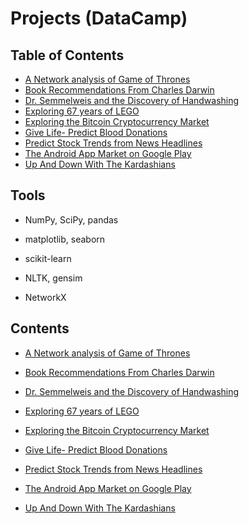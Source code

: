 # Projects (DataCamp)

## Table of Contents
- [A Network analysis of Game of Thrones](#5)
- [Book Recommendations From Charles Darwin](#1)
- [Dr. Semmelweis and the Discovery of Handwashing](#8)
- [Exploring 67 years of LEGO](#7)
- [Exploring the Bitcoin Cryptocurrency Market](#9)
- [Give Life- Predict Blood Donations](#6)
- [Predict Stock Trends from News Headlines](#4)
- [The Android App Market on Google Play](#3)
- [Up And Down With The Kardashians](#2)

## Tools

- NumPy, SciPy, pandas

- matplotlib, seaborn

- scikit-learn

- NLTK, gensim

- NetworkX

## Contents

<a id='5'></a>
- [A Network analysis of Game of Thrones](https://github.com/iDataist/A-Network-analysis-of-Game-of-Thrones)

<a id='1'></a>
- [Book Recommendations From Charles Darwin](https://github.com/iDataist/Book-Recommendations-From-Charles-Darwin)

<a id='8'></a>
- [Dr. Semmelweis and the Discovery of Handwashing](https://github.com/iDataist/Dr.-Semmelweis-and-the-Discovery-of-Handwashing)

<a id='7'></a>
- [Exploring 67 years of LEGO](https://github.com/iDataist/Exploring-67-years-of-LEGO)

<a id='9'></a>
- [Exploring the Bitcoin Cryptocurrency Market](https://github.com/iDataist/Exploring-the-Bitcoin-Cryptocurrency-Market)

<a id='6'></a>
- [Give Life- Predict Blood Donations](https://github.com/iDataist/Give-Life--Predict-Blood-Donations)

<a id='4'></a>
- [Predict Stock Trends from News Headlines](https://github.com/iDataist/Predict-Stock-Trends-from-News-Headlines)

<a id='3'></a>
- [The Android App Market on Google Play](https://github.com/iDataist/The-Android-App-Market-on-Google-Play)

<a id='2'></a>
- [Up And Down With The Kardashians](https://github.com/iDataist/Up-And-Down-With-The-Kardashians)
